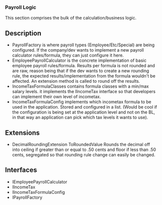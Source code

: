 ### Payroll Logic 

This section comprises the bulk of the calculation/business logic.

## Description

- PayrollFactory is where payroll types (Employee/Etc/Special) are being configured. If the company/dev wants to implement a new payroll calculator rules/formula, they can just configure it here.
- EmployeePayrollCalculator is the concrete implementation of basic employee payroll rules/formula. Results per formula is not rounded and are raw, reason being that if the dev wants to create a new rounding rule, the expected results/implementation from the formula wouldn't be affected. An extension method is called to round off the results.
- IncomeTaxFormulaClasses contains formula classes with a min/max salary levels. it implements the IIncomeTax interface so that developers can implement their own level of incometax.
- IncomeTaxFormulaConfig implements which incometax formula to be used in the application. Stored and configured in a list. (Would be cool if the configuration is being set at the application level and not on the BL, in that way an application can pick which tax levels it wants to use).

## Extensions

- DecimalRoundingExtension
  ToRoundedValue Rounds the decimal off into ceiling if greater than or equal to .50 cents and floor if less than .50 cents, segregated so that rounding rule change can easily be changed.
  
## Interfaces

- IEmployeePayrollCalculator
- IIncomeTax
- IIncomeTaxFormulaConfig
- IPayrollFactory
